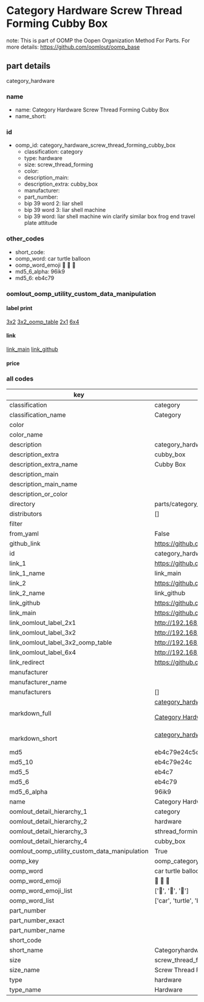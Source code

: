 # Category Hardware Screw Thread Forming Cubby Box  

note: This is part of OOMP the Oopen Organization Method For Parts. For more details: https://github.com/oomlout/oomp_base

##  part details
  



category_hardware



### name
* name: Category Hardware Screw Thread Forming Cubby Box
* name_short: 
### id
* oomp_id: category_hardware_screw_thread_forming_cubby_box
  * classification: category
  * type: hardware
  * size: screw_thread_forming
  * color: 
  * description_main: 
  * description_extra: cubby_box
  * manufacturer: 
  * part_number: 
  * bip 39 word 2: liar shell
  * bip 39 word 3: liar shell machine
  * bip 39 word: liar shell machine win clarify similar box frog end travel plate attitude

### other_codes
* short_code: 
* oomp_word: car turtle balloon
* oomp_word_emoji :car: :turtle: :balloon:
* md5_6_alpha: 96ik9
* md5_6: eb4c79






### oomlout_oomp_utility_custom_data_manipulation
#### label print
[3x2](http://192.168.1.245:1112/?label=oomp%2096ik9)
[3x2_oomp_table](http://192.168.1.108:1112/?label=oomp%2096ik9)
[2x1](http://192.168.1.242:1112/?label=oomp%2096ik9)
[6x4](http://192.168.1.55:1112/?label=oomp%2096ik9)    

#### link

[link_main](https://github.com/oomlout/oomlout_oomp_version_1_messy/tree/main/parts/category_hardware_screw_thread_forming_cubby_box) [link_github](https://github.com/oomlout/oomlout_oomp_version_1_messy/tree/main/parts/category_hardware_screw_thread_forming_cubby_box)                             

#### price







### all codes 
| key | value |  
| --- | --- |  
| classification | category |  
| classification_name | Category |  
| color |  |  
| color_name |  |  
| description | category_hardware |  
| description_extra | cubby_box |  
| description_extra_name | Cubby Box |  
| description_main |  |  
| description_main_name |  |  
| description_or_color |   |  
| directory | parts/category_hardware_screw_thread_forming_cubby_box |  
| distributors | [] |  
| filter |  |  
| from_yaml | False |  
| github_link | https://github.com/oomlout/oomlout_oomp_part_src/tree/main/parts/category_hardware_screw_thread_forming_cubby_box |  
| id | category_hardware_screw_thread_forming_cubby_box |  
| link_1 | https://github.com/oomlout/oomlout_oomp_version_1_messy/tree/main/parts/category_hardware_screw_thread_forming_cubby_box |  
| link_1_name | link_main |  
| link_2 | https://github.com/oomlout/oomlout_oomp_version_1_messy/tree/main/parts/category_hardware_screw_thread_forming_cubby_box |  
| link_2_name | link_github |  
| link_github | https://github.com/oomlout/oomlout_oomp_version_1_messy/tree/main/parts/category_hardware_screw_thread_forming_cubby_box |  
| link_main | https://github.com/oomlout/oomlout_oomp_version_1_messy/tree/main/parts/category_hardware_screw_thread_forming_cubby_box |  
| link_oomlout_label_2x1 | http://192.168.1.242:1112/?label=oomp%2096ik9 |  
| link_oomlout_label_3x2 | http://192.168.1.245:1112/?label=oomp%2096ik9 |  
| link_oomlout_label_3x2_oomp_table | http://192.168.1.108:1112/?label=oomp%2096ik9 |  
| link_oomlout_label_6x4 | http://192.168.1.55:1112/?label=oomp%2096ik9 |  
| link_redirect | https://github.com/oomlout/oomlout_oomp_version_1_messy/tree/main/parts/category_hardware_screw_thread_forming_cubby_box |  
| manufacturer |  |  
| manufacturer_name |  |  
| manufacturers | [] |  
| markdown_full | [category_hardware_screw_thread_forming_cubby_box](none)<br>[](none)<br>[Category Hardware Screw Thread Forming Cubby Box](none)<br><br> |  
| markdown_short | [category_hardware_screw_thread_forming_cubby_box](none)<br><br> |  
| md5 | eb4c79e24c5d23532394ffb50b315c06 |  
| md5_10 | eb4c79e24c |  
| md5_5 | eb4c7 |  
| md5_6 | eb4c79 |  
| md5_6_alpha | 96ik9 |  
| name | Category Hardware Screw Thread Forming Cubby Box |  
| oomlout_detail_hierarchy_1 | category |  
| oomlout_detail_hierarchy_2 | hardware |  
| oomlout_detail_hierarchy_3 | sthread_forming |  
| oomlout_detail_hierarchy_4 | cubby_box |  
| oomlout_oomp_utility_custom_data_manipulation | True |  
| oomp_key | oomp_category_hardware_screw_thread_forming_cubby_box |  
| oomp_word | car turtle balloon |  
| oomp_word_emoji | :car: :turtle: :balloon: |  
| oomp_word_emoji_list | [':car:', ':turtle:', ':balloon:'] |  
| oomp_word_list | ['car', 'turtle', 'balloon'] |  
| part_number |  |  
| part_number_exact |  |  
| part_number_name |  |  
| short_code |  |  
| short_name | Categoryhardware |  
| size | screw_thread_forming |  
| size_name | Screw Thread Forming |  
| type | hardware |  
| type_name | Hardware |  
